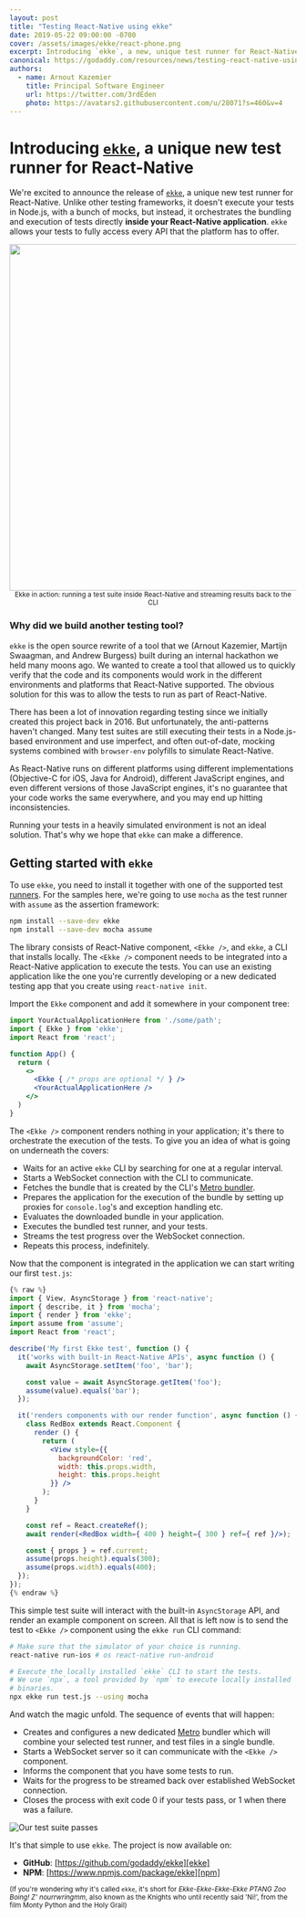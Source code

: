 ```yaml
---
layout: post
title: "Testing React-Native using ekke"
date: 2019-05-22 09:00:00 -0700
cover: /assets/images/ekke/react-phone.png
excerpt: Introducing `ekke`, a new, unique test runner for React-Native. It allows you to execute your test code directly on the device, eliminating the need for imperfect mocks and enabling you to test in the same environment as your production users.
canonical: https://godaddy.com/resources/news/testing-react-native-using-ekke
authors:
  - name: Arnout Kazemier
    title: Principal Software Engineer
    url: https://twitter.com/3rdEden
    photo: https://avatars2.githubusercontent.com/u/28071?s=460&v=4
---
```


# Introducing [`ekke`][ekke], a unique new test runner for React-Native

We're excited to announce the release of [`ekke`][ekke], a unique new test runner
for React-Native. Unlike other testing frameworks, it doesn't execute your tests
in Node.js, with a bunch of mocks, but instead, it orchestrates the bundling and
execution of tests directly **inside your React-Native application**. `ekke`
allows your tests to fully access every API that the platform has to offer.

<p align="center">
  <img width="800" height="607" src="{{site.baseurl}}/assets/images/ekke/ekke-react-native-intro.gif" />
  <br />
  <sub>Ekke in action: running a test suite inside React-Native and streaming results back to the CLI</sub>
</p>

### Why did we build another testing tool?

`ekke` is the open source rewrite of a tool that we (Arnout Kazemier,
Martijn Swaagman, and Andrew Burgess) built during an internal hackathon we
held many moons ago. We wanted to create a tool that allowed us to quickly
verify that the code and its components would work in the different
environments and platforms that React-Native supported. The obvious solution
for this was to allow the tests to run as part of React-Native.

There has been a lot of innovation regarding testing since we initially created
this project back in 2016. But unfortunately, the anti-patterns haven't changed.
Many test suites are still executing their tests in a Node.js-based environment
and use imperfect, and often out-of-date, mocking systems combined with
`browser-env` polyfills to simulate React-Native.

As React-Native runs on different platforms using different implementations
(Objective-C for iOS, Java for Android), different JavaScript engines, and even
different versions of those JavaScript engines, it's no guarantee that your code
works the same everywhere, and you may end up hitting inconsistencies.

Running your tests in a heavily simulated environment is not an ideal solution.
That's why we hope that `ekke` can make a difference.

## Getting started with `ekke`

To use `ekke`, you need to install it together with one of the supported test
[runners]. For the samples here, we're going to use `mocha` as the test runner
with `assume` as the assertion framework:

```bash
npm install --save-dev ekke
npm install --save-dev mocha assume
```

The library consists of React-Native component, `<Ekke />`, and `ekke`, a CLI
that installs locally. The `<Ekke />` component needs to be integrated into a
React-Native application to execute the tests. You can use an existing
application like the one you're currently developing or a new dedicated testing
app that you create using `react-native init`.

Import the `Ekke` component and add it somewhere in your component tree:

```jsx
import YourActualApplicationHere from './some/path';
import { Ekke } from 'ekke';
import React from 'react';

function App() {
  return (
    <>
      <Ekke { /* props are optional */ } />
      <YourActualApplicationHere />
    </>
  )
}
```

The `<Ekke />` component renders nothing in your application; it's there to
orchestrate the execution of the tests. To give you an idea of what is
going on underneath the covers:

- Waits for an active `ekke` CLI by searching for one at a regular interval.
- Starts a WebSocket connection with the CLI to communicate.
- Fetches the bundle that is created by the CLI's [Metro bundler][metro].
- Prepares the application for the execution of the bundle by setting up proxies
  for `console.log`'s and exception handling etc.
- Evaluates the downloaded bundle in your application.
- Executes the bundled test runner, and your tests.
- Streams the test progress over the WebSocket connection.
- Repeats this process, indefinitely.

Now that the component is integrated in the application we can start writing
our first `test.js`:

```jsx
{% raw %}
import { View, AsyncStorage } from 'react-native';
import { describe, it } from 'mocha';
import { render } from 'ekke';
import assume from 'assume';
import React from 'react';

describe('My first Ekke test', function () {
  it('works with built-in React-Native APIs', async function () {
    await AsyncStorage.setItem('foo', 'bar');

    const value = await AsyncStorage.getItem('foo');
    assume(value).equals('bar');
  });

  it('renders components with our render function', async function () {
    class RedBox extends React.Component {
      render () {
        return (
          <View style={{
            backgroundColor: 'red',
            width: this.props.width,
            height: this.props.height
          }} />
        );
      }
    }

    const ref = React.createRef();
    await render(<RedBox width={ 400 } height={ 300 } ref={ ref }/>);

    const { props } = ref.current;
    assume(props.height).equals(300);
    assume(props.width).equals(400);
  });
});
{% endraw %}
```

This simple test suite will interact with the built-in `AsyncStorage` API,
and render an example component on screen. All that is left now is to send
the test to `<Ekke />` component using the `ekke run` CLI command:

```bash
# Make sure that the simulator of your choice is running.
react-native run-ios # os react-native run-android

# Execute the locally installed `ekke` CLI to start the tests.
# We use `npx`, a tool provided by `npm` to execute locally installed
# binaries.
npx ekke run test.js --using mocha
```

And watch the magic unfold. The sequence of events that will happen:

- Creates and configures a new dedicated [Metro][metro] bundler which
  will combine your selected test runner, and test files in a single bundle.
- Starts a WebSocket server so it can communicate with the `<Ekke />` component.
- Informs the component that you have some tests to run.
- Waits for the progress to be streamed back over established WebSocket
  connection.
- Closes the process with exit code 0 if your tests pass, or 1 when there was
  a failure.

![Our test suite passes]({{site.baseurl}}/assets/images/ekke/ekke-result.png)

It's that simple to use `ekke`. The project is now available on:

- **GitHub**: [https://github.com/godaddy/ekke][ekke]
- **NPM**: [https://www.npmjs.com/package/ekke][npm]

<sub>(If you're wondering why it's called `ekke`, it's short for
_Ekke-Ekke-Ekke-Ekke PTANG Zoo Boing! Z' nourrwringmm_, also known as the
Knights who until recently said 'Ni!', from the film Monty Python and the Holy
Grail)</sub>

[metro]: https://github.com/facebook/metro
[ekke]: https://github.com/godaddy/ekke
[npm]: https://www.npmjs.com/package/ekke
[runners]: https://github.com/godaddy/ekke#runners
